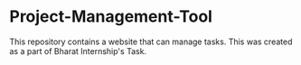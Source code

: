 # Project-Management-Tool
This repository contains a website that can manage tasks. This was created as a part of Bharat Internship's Task.
